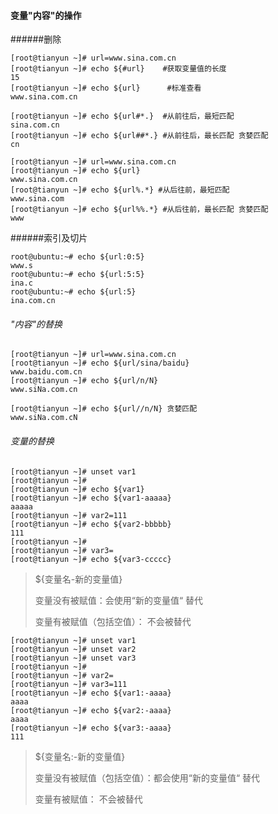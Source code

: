 #### 变量"内容"的操作 

######删除

```
[root@tianyun ~]# url=www.sina.com.cn
[root@tianyun ~]# echo ${#url}    #获取变量值的长度
15
[root@tianyun ~]# echo ${url}      #标准查看
www.sina.com.cn

[root@tianyun ~]# echo ${url#*.}  #从前往后，最短匹配
sina.com.cn
[root@tianyun ~]# echo ${url##*.} #从前往后，最长匹配 贪婪匹配 
cn 
```



```
[root@tianyun ~]# url=www.sina.com.cn
[root@tianyun ~]# echo ${url}
www.sina.com.cn
[root@tianyun ~]# echo ${url%.*} #从后往前，最短匹配
www.sina.com
[root@tianyun ~]# echo ${url%%.*} #从后往前，最长匹配 贪婪匹配
www
```



######索引及切片

```
root@ubuntu:~# echo ${url:0:5}
www.s
root@ubuntu:~# echo ${url:5:5}
ina.c
root@ubuntu:~# echo ${url:5}
ina.com.cn
```



###### "内容"的替换

```
[root@tianyun ~]# url=www.sina.com.cn
[root@tianyun ~]# echo ${url/sina/baidu}
www.baidu.com.cn
[root@tianyun ~]# echo ${url/n/N}
www.siNa.com.cn

[root@tianyun ~]# echo ${url//n/N} 贪婪匹配
www.siNa.com.cN
```



###### 变量的替换

```
[root@tianyun ~]# unset var1
[root@tianyun ~]#
[root@tianyun ~]# echo ${var1}
[root@tianyun ~]# echo ${var1-aaaaa}
aaaaa
[root@tianyun ~]# var2=111
[root@tianyun ~]# echo ${var2-bbbbb}
111
[root@tianyun ~]#
[root@tianyun ~]# var3=
[root@tianyun ~]# echo ${var3-ccccc}

```

> ${变量名-新的变量值} 
>
> 变量没有被赋值：会使用“新的变量值“ 替代 
>
> 变量有被赋值（包括空值）： 不会被替代 



```
[root@tianyun ~]# unset var1
[root@tianyun ~]# unset var2
[root@tianyun ~]# unset var3
[root@tianyun ~]#
[root@tianyun ~]# var2=
[root@tianyun ~]# var3=111
[root@tianyun ~]# echo ${var1:-aaaa}
aaaa
[root@tianyun ~]# echo ${var2:-aaaa}
aaaa
[root@tianyun ~]# echo ${var3:-aaaa}
111
```

> ${变量名:-新的变量值} 
>
> 变量没有被赋值（包括空值）：都会使用“新的变量值“ 替代 
>
> 变量有被赋值： 不会被替代 